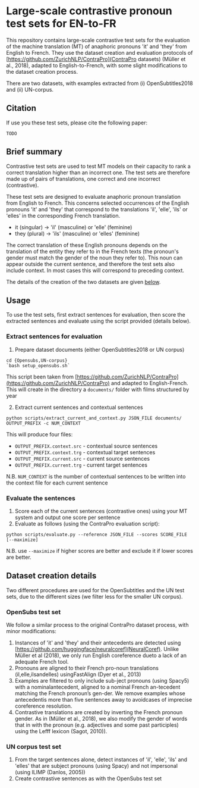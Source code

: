 # Large-scale contrastive pronoun test sets for EN-to-FR

This repository contains large-scale contrastive test sets for the evaluation of the machine translation (MT) of anaphoric pronouns 'it' and 'they' from English to French. They use the dataset creation and evaluation protocols of [https://github.com/ZurichNLP/ContraPro](ContraPro datasets) (Müller et al., 2018), adapted to English-to-French, with some slight modifications to the dataset creation process.

There are two datasets, with examples extracted from (i) OpenSubtitles2018 and (ii) UN-corpus.

## Citation

If use you these test sets, please cite the following paper:

```
TODO
```

## Brief summary

Contrastive test sets are used to test MT models on their capacity to rank a correct translation higher than an incorrect one. The test sets are therefore made up of pairs of translations, one correct and one incorrect (contrastive).

These test sets are designed to evaluate anaphoric pronoun translation from English to French. This concerns selected occurrences of the English pronouns 'it' and 'they' that correspond to the translations 'il', 'elle', 'ils' or 'elles' in the corresponding French translation.

- it (singular) -> 'il' (masculine) or 'elle' (feminine)
- they (plural) -> 'ils' (masculine) or 'elles' (feminine)

The correct translation of these English pronouns depends on the translation of the entity they refer to in the French texts (the pronoun's gender must match the gender of the noun they refer to). This noun can appear outside the current sentence, and therefore the test sets also include context. In most cases this will correspond to preceding context.

The details of the creation of the two datasets are given [below](#Dataset-creation-details).

## Usage

To use the test sets, first extract sentences for evaluation, then score the extracted sentences and evaluate using the script provided (details below).

### Extract sentences for evaluation

1. Prepare dataset documents (either OpenSubtitles2018 or UN corpus)

```
cd {Opensubs,UN-corpus}
`bash setup_opensubs.sh`
```
This script been taken from [https://github.com/ZurichNLP/ContraPro](https://github.com/ZurichNLP/ContraPro) and adapted to English-French.
This will create in the directory a `documents/` folder with films structured by year


2. Extract current sentences and contextual sentences

```
python scripts/extract_current_and_context.py JSON_FILE documents/ OUTPUT_PREFIX -c NUM_CONTEXT
```

This will produce four files:

- `OUTPUT_PREFIX.context.src` - contextual source sentences
- `OUTPUT_PREFIX.context.trg` - contextual target sentences
- `OUTPUT_PREFIX.current.src` - current source sentences
- `OUTPUT_PREFIX.current.trg` - current target sentences

N.B. `NUM_CONTEXT` is the number of contextual sentences to be written into the context file for each current sentence


### Evaluate the sentences

1. Score each of the current sentences (contrastive ones) using your MT system and output one score per sentence
2. Evaluate as follows (using the ContraPro evaluation script):

```
python scripts/evaluate.py --reference JSON_FILE --scores SCORE_FILE [--maximize]
```
N.B. use `--maximize` if higher scores are better and exclude it if lower scores are better.


## Dataset creation details

Two different procedures are used for the OpenSubtitles and the UN test sets, due to the different sizes (we filter less for the smaller UN corpus).

### OpenSubs test set

We follow a similar process to the original ContraPro dataset process, with minor modifications:

1.  Instances of 'it' and 'they' and their antecedents are detected using [https://github.com/huggingface/neuralcoref](NeuralCoref).  Unlike Müller et al (2018), we only run English coreference dueto a lack of an adequate French tool.
2.  Pronouns  are  aligned  to  their  French  pro-noun translations (il,elle,ilsandelles) usingFastAlign (Dyer et al., 2013)
3. Examples  are  filtered  to  only  include  sub-ject pronouns (using Spacy5) with a nominalantecedent, aligned to a nominal French an-tecedent matching the French pronoun’s gen-der.  We remove examples whose antecedentis  more  than  five  sentences  away  to  avoidcases of imprecise coreference resolution.
4. Contrastive translations are created by inverting the French pronoun gender. As in (Müller et al.,  2018),  we also modify the gender of words that in with the pronoun (e.g. adjectives and some past participles) using the Lefff lexicon (Sagot, 2010)).

### UN corpus test set

1. From the target sentences alone, detect instances of 'il', 'elle', 'ils' and 'elles' that are  subject  pronouns  (using  Spacy)  and  not impersonal (using ILIMP (Danlos, 2005))
2. Create contrastive sentences as with the OpenSubs test set
